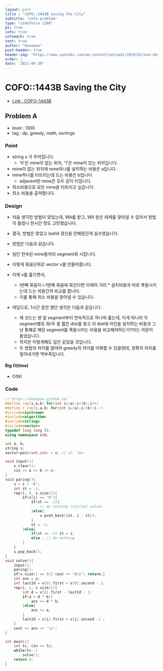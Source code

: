 ```yaml
---
layout: post
title : "COFO::1443B Saving the City"
subtitle: "cofo problem"
type: "codeforce 1300"
ps: true
cofo: true
cofoeach: true
text: true
author: "beenpow"
post-header: true
header-img: "https://www.spotebi.com/wp-content/uploads/2019/01/one-day-day-one-workout-motivation-spotebi.jpg"
order: 1
date: "2021-06-30"
---
```

# COFO::1443B Saving the City
- [Link : COFO::1443B](https://codeforces.com/problemset/problem/1443/B)

## Problem A

- level : 1300
- tag : dp, greedy, math, sortings

### Point
- string s 가 주어집니다.
  - '0'은 mine이 없는 위치, '1'은 mine이 있는 위치입니다.
- mine이 없는 위치에 mine하나를 설치하는 비용은 a입니다.
- mine하나를 터뜨리는데 드는 비용은 b입니다.
  - adjacent한 mine은 모두 같이 터집니다.
- 최소비용으로 모든 mine을 터뜨리고 싶습니다.
- 최소 비용을 출력합니다.

### Design
- 처음 생각한 방법이 맞았는데, WA를 받고, WA 받은 테케를 찾아낼 수 없어서 방법이 틀렸나 한시간 정도 고민했습니다.
- 결국, 방법은 맞았고 lastId 갱신을 안해줬던게 실수였습니다.
- 방법은 다음과 같습니다.
- 일단 연속된 mine들끼리 segment화 시킵니다.
- 이렇게 묶음단위로 vector v를 만들어줍니다.
- 이제 v를 훑으면서,
  - i번째 묶음이 i-1번째 묶음에 묶인다면 이때의 거리 * 설치비용과 따로 폭발시키는데 드는 비용간의 비교를 합니다.
  - 이를 통해 최소 비용을 찾아낼 수 있습니다.

- 여담으로, 1시간 동안 했던 생각은 다음과 같습니다.
  - 제 코드는 맨 앞 segment부터 연속적으로 하나씩 훑는데, 이게 아니라 각 segment별로 좌/우 중 짧은 dist를 찾고 이 dist에 마인을 설치하는 비용과 그냥 통쨰로 해당 segment를 폭발시키는 비용을 비교해야하는가?라는 의문이 들었습니다.
  - 하지만 이렇게해도 답은 같았을 것입니다.
  - 두 방법의 차이를 알아야 greedy의 차이를 이해할 수 있을텐데, 정확히 차이를 짚어내기엔 역부족입니다.

#### Big O(time)
- O(N)

### Code

```cpp
// https://beenpow.github.io/
#define rep(i,a,b) for(int i=(a);i<(b);i++)
#define r_rep(i,a,b) for(int i=(a);i>(b);i--)
#include<iostream>
#include<algorithm>
#include<string>
#include<vector>
typedef long long ll;
using namespace std;

int a, b;
string s;
vector<pair<int,int> > v; // st, len

void input(){
    v.clear();
    cin >> a >> b >> s;
}
void paring(){
    s = s + '0';
    int st = -1;
    rep(i, 0, s.size()){
        if(s[i] == '0'){
            if(st == -1){
                // do nothing (initial value)
            }else{
                v.push_back({st, i - st});
            }
            st = -1;
        }else{
            if(st == -1) st = i;
            else ; // do nothing
        }
    }
    s.pop_back();
}
void solve(){
    input();
    paring();
    if(v.size() == 0){ cout << "0\n"; return;}
    int ans = a;
    int lastId = v[0].first + v[0].second - 1;
    rep(i, 1, v.size()){
        int d = v[i].first - lastId - 1;
        if(a > d * b){
            ans += d * b;
        }else{
            ans += a;
        }
        lastId = v[i].first + v[i].second -1 ;
    }
    cout << ans << '\n';
}

int main(){
    int tc; cin >> tc;
    while(tc--)
        solve();
    return 0;
}
```
